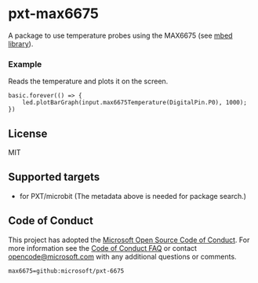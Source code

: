 # pxt-max6675
A package to use temperature probes using the MAX6675 (see [mbed library](https://developer.mbed.org/components/MAX6675-Thermocouple/)).

### Example

Reads the temperature and plots it on the screen.

```blocks
basic.forever(() => {
    led.plotBarGraph(input.max6675Temperature(DigitalPin.P0), 1000);
})
```

## License
MIT

## Supported targets
* for PXT/microbit
(The metadata above is needed for package search.)

## Code of Conduct

This project has adopted the [Microsoft Open Source Code of Conduct](https://opensource.microsoft.com/codeofconduct/). For more information see the [Code of Conduct FAQ](https://opensource.microsoft.com/codeofconduct/faq/) or contact [opencode@microsoft.com](mailto:opencode@microsoft.com) with any additional questions or comments.


```package
max6675=github:microsoft/pxt-6675
```